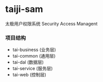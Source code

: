 # taiji-sam

太极用户权限系统 Security Access Managent

### 项目结构
- tai-business (业务层)
- tai-common (通用层)
- tai-dal (数据层)
- tai-service (服务层)
- tai-web (控制层)
